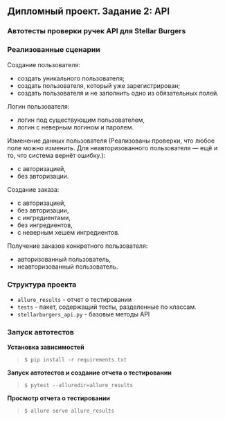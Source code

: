 ## Дипломный проект. Задание 2: API

### Автотесты проверки ручек API для Stellar Burgers

### Реализованные сценарии

Создание пользователя:
- создать уникального пользователя;
- создать пользователя, который уже зарегистрирован;
- создать пользователя и не заполнить одно из обязательных полей.

Логин пользователя:
- логин под существующим пользователем,
- логин с неверным логином и паролем.

Изменение данных пользователя (Реализованы проверки, что любое поле можно изменить. Для неавторизованного пользователя — ещё и то, что система вернёт ошибку.):
- с авторизацией,
- без авторизации.

Создание заказа:
- с авторизацией,
- без авторизации,
- с ингредиентами,
- без ингредиентов,
- с неверным хешем ингредиентов.

Получение заказов конкретного пользователя:
- авторизованный пользователь,
- неавторизованный пользователь.

### Структура проекта

- `allure_results` - отчет о тестировании
- `tests` - пакет, содержащий тесты, разделенные по классам.
- `stellarburgers_api.py` - базовые методы API

### Запуск автотестов

**Установка зависимостей**

> `$ pip install -r requirements.txt`

**Запуск автотестов и создание отчета о тестировании**

>  `$ pytest --alluredir=allure_results`

**Просмотр отчета о тестировании**

>  `$ allure serve allure_results`

